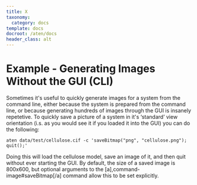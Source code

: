 ```yaml
---
title: X
taxonomy:
  category: docs
template: docs
docroot: /aten/docs
header_class: alt
---
```



# Example - Generating Images Without the GUI (CLI)

Sometimes it's useful to quickly generate images for a system from the command line, either because the system is prepared from the command line, or because generating hundreds of images through the GUI is insanely repetetive.  To quickly save a picture of a system in it's ‘standard’ view orientation (i.s.  as you would see it if you loaded it into the GUI) you can do the following:

```
aten data/test/cellulose.cif -c 'saveBitmap("png", "cellulose.png"); quit();'
```

Doing this will load the cellulose model, save an image of it, and then quit without ever starting the GUI. By default, the size of a saved image is 800x600, but optional arguments to the [a],command-image#saveBitmap[/a] command allow this to be set explicitly.


